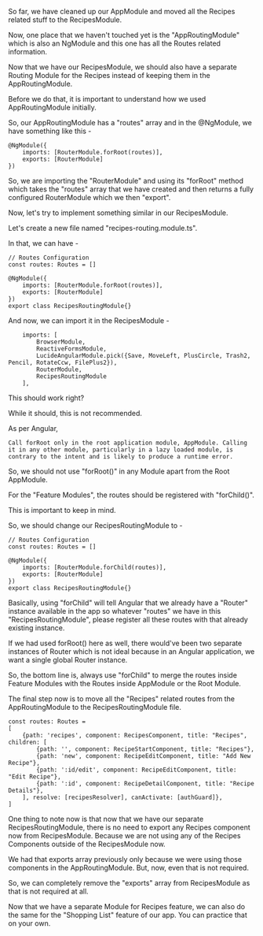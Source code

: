 So far, we have cleaned up our AppModule and moved all the Recipes related stuff to the RecipesModule.

Now, one place that we haven't touched yet is the "AppRoutingModule" which is also an NgModule and this one has all the Routes related information.

Now that we have our RecipesModule, we should also have a separate Routing Module for the Recipes instead of keeping them in the AppRoutingModule.

Before we do that, it is important to understand how we used AppRoutingModule initially.

So, our AppRoutingModule has a "routes" array and in the @NgModule, we have something like this - 

    @NgModule({
        imports: [RouterModule.forRoot(routes)],
        exports: [RouterModule]
    })

So, we are importing the "RouterModule" and using its "forRoot" method which takes the "routes" array that we have created and then returns a fully configured RouterModule which we then "export".

Now, let's try to implement something similar in our RecipesModule.

Let's create a new file named "recipes-routing.module.ts".

In that, we can have -

    // Routes Configuration
    const routes: Routes = []

    @NgModule({
        imports: [RouterModule.forRoot(routes)],
        exports: [RouterModule]
    })
    export class RecipesRoutingModule{}

And now, we can import it in the RecipesModule - 

        imports: [
            BrowserModule,
            ReactiveFormsModule,
            LucideAngularModule.pick({Save, MoveLeft, PlusCircle, Trash2, Pencil, RotateCcw, FilePlus2}),
            RouterModule,
            RecipesRoutingModule
        ],

This should work right?

While it should, this is not recommended.

As per Angular, 

    Call forRoot only in the root application module, AppModule. Calling it in any other module, particularly in a lazy loaded module, is contrary to the intent and is likely to produce a runtime error.

So, we should not use "forRoot()" in any Module apart from the Root AppModule. 

For the "Feature Modules", the routes should be registered with "forChild()".

This is important to keep in mind.

So, we should change our RecipesRoutingModule to -

    // Routes Configuration
    const routes: Routes = []

    @NgModule({
        imports: [RouterModule.forChild(routes)],
        exports: [RouterModule]
    })
    export class RecipesRoutingModule{}

Basically, using "forChild" will tell Angular that we already have a "Router" instance available in the app so whatever "routes" we have in this "RecipesRoutingModule", please register all these routes with that already existing instance.

If we had used forRoot() here as well, there would've been two separate instances of Router which is not ideal because in an Angular application, we want a single global Router instance.

So, the bottom line is, always use "forChild" to merge the routes inside Feature Modules with the Routes inside AppModule or the Root Module.

The final step now is to move all the "Recipes" related routes from the AppRoutingModule to the RecipesRoutingModule file.

    const routes: Routes = 
    [
        {path: 'recipes', component: RecipesComponent, title: "Recipes", children: [
            {path: '', component: RecipeStartComponent, title: "Recipes"},
            {path: 'new', component: RecipeEditComponent, title: "Add New Recipe"},
            {path: ':id/edit', component: RecipeEditComponent, title: "Edit Recipe"},
            {path: ':id', component: RecipeDetailComponent, title: "Recipe Details"},
        ], resolve: [recipesResolver], canActivate: [authGuard]},
    ]

One thing to note now is that now that we have our separate RecipesRoutingModule, there is no need to export any Recipes component now from RecipesModule. Because we are not using any of the Recipes Components outside of the RecipesModule now. 

We had that exports array previously only because we were using those components in the AppRoutingModule. But, now, even that is not required.

So, we can completely remove the "exports" array from RecipesModule as that is not required at all.

Now that we have a separate Module for Recipes feature, we can also do the same for the "Shopping List" feature of our app. You can practice that on your own.